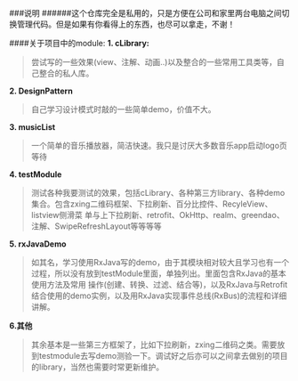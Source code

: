 ###说明
######这个仓库完全是私用的，只是方便在公司和家里两台电脑之间切换管理代码。但是如果有你看得上的东西，也尽可以拿走，不谢！

####关于项目中的module:
**1. cLibrary:**
>尝试写的一些效果(view、注解、动画..)以及整合的一些常用工具类等，自己整合的私人库。

**2. DesignPattern**
>自己学习设计模式时敲的一些简单demo，价值不大。

**3. musicList**
>一个简单的音乐播放器，简洁快速。我只是讨厌大多数音乐app启动logo页等待

**4. testModule**
>测试各种我要测试的效果，包括cLibrary、各种第三方library、各种demo集合。包含zxing二维码框架、下拉刷新、百分比控件、RecyleView、listview侧滑菜
单与上下拉刷新、retrofit、OkHttp、realm、greendao、注解、SwipeRefreshLayout等等等等

**5. rxJavaDemo**
>如其名，学习使用RxJava写的demo，由于其模块相对较大且学习也有一个过程，所以没有放到testModule里面，单独列出。里面包含RxJava的基本使用方法及常用
操作(创建、转换、过滤、结合等)，以及RxJava与Retrofit结合使用的demo实例，以及用RxJava实现事件总线(RxBus)的流程和详细讲解。

**6.其他**
>其余基本是一些第三方框架了，比如下拉刷新，zxing二维码之类。需要放到testmodule去写demo测验一下。调试好之后亦可以之间拿去做别的项目的library，当然也需要时常更新维护。
